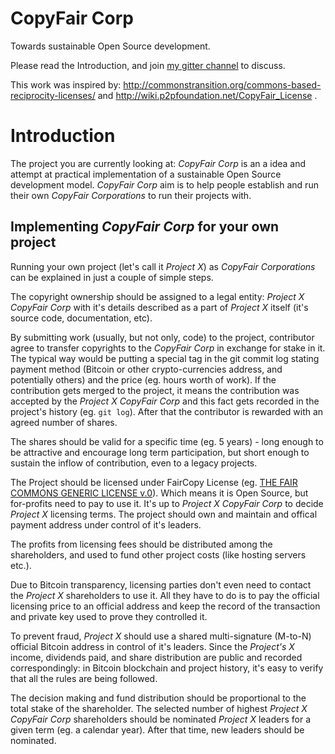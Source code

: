 # CopyFair Corp

Towards sustainable Open Source development.

Please read the Introduction, and join [my gitter channel](https://gitter.im/dpc/dpc) to discuss.

This work was inspired by: http://commonstransition.org/commons-based-reciprocity-licenses/
and http://wiki.p2pfoundation.net/CopyFair_License .

# Introduction

The project you are currently looking at: *CopyFair Corp* is an a idea and attempt at practical implementation of a
sustainable Open Source development model. *CopyFair Corp* aim is to help
people establish and run their own *CopyFair Corporations* to run their projects
with.

## Implementing *CopyFair Corp* for your own project

Running your own project (let's call it *Project X*) as *CopyFair Corporations*
can be explained in just a couple of simple steps.

The copyright ownership should be assigned to a legal entity: *Project X CopyFair Corp*
with it's details described as a part of *Project X* itself (it's source code, documentation, etc).
 
By submitting work (usually, but not only, code) to the project, contributor
agree to transfer copyrights to the *CopyFair Corp* in exchange for stake in it.
The typical way would be putting a special tag in the git commit log
stating payment method (Bitcoin or other crypto-currencies
address, and potentially others) and the price (eg. hours worth of work).
If the contribution gets
merged to the project, it means the contribution was accepted by the *Project X CopyFair Corp*
and this fact
gets recorded in the project's history (eg. `git log`). After that the
contributor is rewarded with an agreed number of shares.

The shares should be valid for a specific time (eg. 5 years) - long enough to be attractive and encourage
long term participation, but short enough to sustain the inflow of contribution, even to a legacy projects.

The Project should be licensed under FairCopy License (eg. [THE FAIR COMMONS GENERIC
LICENSE v.0][fair commons generic license]). Which means it is Open Source, but
for-profits need to pay to use it. It's up to *Project X CopyFair Corp* to decide *Project X* licensing
terms. The project should own and maintain and offical payment address under
control of it's leaders.

[fair commons generic license]: http://fosslawyers.org/the-fair-commons-generic-license-v0/http://fosslawyers.org/the-fair-commons-generic-license-v0/

The profits from licensing fees should be distributed among the shareholders,
and used to fund other project costs (like hosting servers etc.).

Due to Bitcoin transparency, licensing parties don't even need to contact
the *Project X* shareholders to use it. All they have to do is to pay the official
licensing price to an official address and keep the record of the transaction
and private key used to prove they controlled it.

To prevent fraud, *Project X* should use a shared multi-signature (M-to-N) official
Bitcoin address in control of it's leaders. Since the *Project's X* income,
dividends paid, and share distribution are public and recorded correspondingly:
in Bitcoin blockchain and project history, it's easy to verify that all
the rules are being followed.

The decision making and fund distribution should be proportional to the total
stake of the shareholder. The selected number of highest *Project X CopyFair Corp* shareholders
should be nominated *Project X* leaders for a given term (eg. a calendar year).
After that time, new leaders should be nominated.


